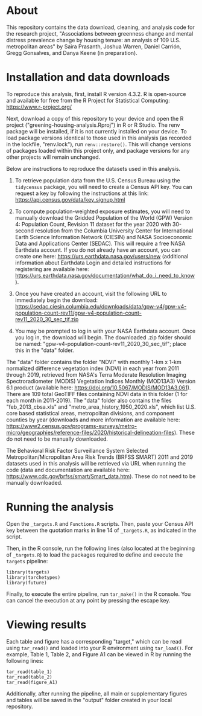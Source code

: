 # About
This repository contains the data download, cleaning, and analysis code for the research project, "Associations between greenness change and mental distress prevalence change by
housing tenure: an analysis of 109 U.S. metropolitan areas" by Saira Prasanth, Joshua Warren, Daniel Carrión, Gregg Gonsalves, and Danya Keene (in preparation).

# Installation and data downloads
To reproduce this analysis, first, install R version 4.3.2. R is open-source and available for free from the R Project for Statistical Computing: https://www.r-project.org/

Next, download a copy of this repository to your device and open the R project ("greening-housing-analysis.Rproj") in R or R Studio. The renv package will be installed, if it is not currently installed on your device. To load package versions identical to those used in this analysis (as recorded in the lockfile, "renv.lock"), run `renv::restore()`. This will change versions of packages loaded within this project only, and package versions for any other projects will remain unchanged.

Below are instructions to reproduce the datasets used in this analysis.

1.  To retrieve population data from the U.S. Census Bureau using the `tidycensus` package, you will need to create a Census API key. You can request a key by following the instructions at this link: https://api.census.gov/data/key_signup.html

2.  To compute population-weighted exposure estimates, you will need to manually download the Gridded Population of the World (GPW) Version 4: Population Count, Revision 11 dataset for the year 2020 with 30-second resolution from the Columbia University Center for International Earth Science Information Network (CIESIN) and NASA Socioeconomic Data and Applications Center (SEDAC). This will require a free NASA Earthdata account. If you do not already have an account, you can create one here: https://urs.earthdata.nasa.gov/users/new (additional information about Earthdata Login and detailed instructions for registering are available here: https://urs.earthdata.nasa.gov/documentation/what_do_i_need_to_know).

3.  Once you have created an account, visit the following URL to immediately begin the download: https://sedac.ciesin.columbia.edu/downloads/data/gpw-v4/gpw-v4-population-count-rev11/gpw-v4-population-count-rev11_2020_30_sec_tif.zip

4.  You may be prompted to log in with your NASA Earthdata account. Once you log in, the download will begin. The downloaded .zip folder should be named: "gpw-v4-population-count-rev11_2020_30_sec_tif"; place this in the "data" folder.

The "data" folder contains the folder "NDVI" with monthly 1-km x 1-km normalized difference vegetation index (NDVI) in each year from 2011 through 2019, retrieved from NASA's Terra Moderate Resolution Imaging Spectroradiometer (MODIS) Vegetation Indices Monthly (MOD13A3) Version 6.1 product (available here: https://doi.org/10.5067/MODIS/MOD13A3.061). There are 109 total GeoTIFF files containing NDVI data in this folder (1 for each month in 2011-2019). The "data" folder also contains the files "feb_2013_cbsa.xls" and "metro_area_history_1950_2020.xls", which list U.S. core based statistical areas, metropolitan divisions, and component counties by year (downloads and more information are available here: https://www2.census.gov/programs-surveys/metro-micro/geographies/reference-files/2020/historical-delineation-files). These do not need to be manually downloaded.

The Behavioral Risk Factor Surveillance System Selected Metropolitan/Micropolitan Area Risk Trends (BRFSS SMART) 2011 and 2019 datasets used in this analysis will be retrieved via URL when running the code (data and documentation are available here: https://www.cdc.gov/brfss/smart/Smart_data.htm). These do not need to be manually downloaded.

# Running the analysis
Open the `_targets.R` and `Functions.R` scripts. Then, paste your Census API key between the quotation marks in line 14 of `_targets.R`, as indicated in the script.

Then, in the R console, run the following lines (also located at the beginning of `_targets.R`) to load the packages required to define and execute the `targets` pipeline:
```
library(targets)
library(tarchetypes)
library(future)
```
Finally, to execute the entire pipeline, run `tar_make()` in the R console. You can cancel the execution at any point by pressing the escape key.

# Viewing results

Each table and figure has a corresponding "target," which can be read using `tar_read()` and loaded into your R environment using `tar_load()`. For example, Table 1, Table 2, and Figure A1 can be viewed in R by running the following lines:
```
tar_read(table_1)
tar_read(table_2)
tar_read(figure_A1)
```
Additionally, after running the pipeline, all main or supplementary figures and tables will be saved in the "output" folder created in your local repository.
